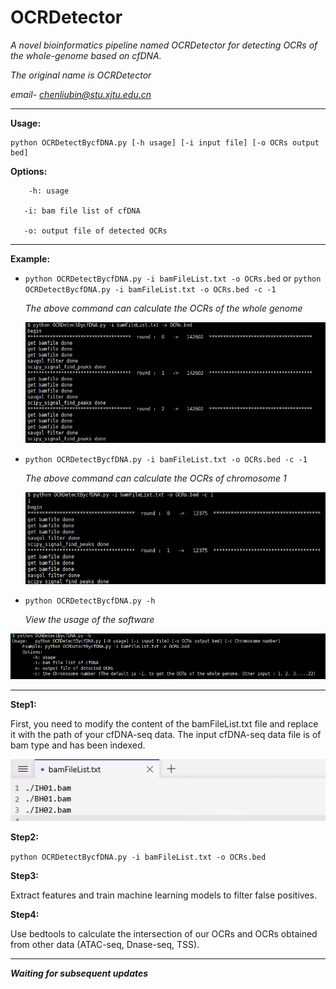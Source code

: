 # OCRDetector 
*A novel bioinformatics pipeline named OCRDetector for detecting OCRs of the whole-genome based on cfDNA.*  

*The original name is OCRDetector*

*email- chenliubin@stu.xjtu.edu.cn*  

------

**Usage:**   

```shell
python OCRDetectBycfDNA.py [-h usage] [-i input file] [-o OCRs output bed]
```

**Options:**

```shell
	-h: usage

​	-i: bam file list of cfDNA

​	-o: output file of detected OCRs
```

------

**Example:** 

- `python OCRDetectBycfDNA.py -i bamFileList.txt -o OCRs.bed` or `python OCRDetectBycfDNA.py -i bamFileList.txt -o OCRs.bed -c -1`

  *The above command can calculate the OCRs of the whole genome*

  ![image-20210408220024041](.\images\figure1.png)

- `python OCRDetectBycfDNA.py -i bamFileList.txt -o OCRs.bed -c -1`

  *The above command can calculate the OCRs of chromosome 1*

  ![image-20210408220409219](.\images\figure1_2.png)

- `python OCRDetectBycfDNA.py -h`

  *View the usage of the software*

![image-20210408215235338](.\images\figure2.png)

------

**Step1:**

First, you need to modify the content of the bamFileList.txt file and replace it with the path of your cfDNA-seq data. The input cfDNA-seq data file is of bam type and has been indexed.

![image-20210408213119734](.\images\bamFilePaths.png)

**Step2:**

`python OCRDetectBycfDNA.py -i bamFileList.txt -o OCRs.bed`

**Step3:**

Extract features and train machine learning models to filter false positives.

**Step4:**

Use bedtools to calculate the intersection of our OCRs and OCRs obtained from other data (ATAC-seq, Dnase-seq, TSS).

------

***Waiting for subsequent updates***